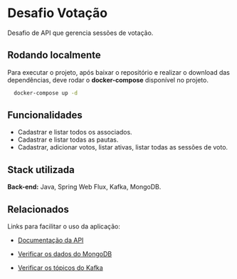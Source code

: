 
# Desafio Votação

Desafio de API que gerencia sessões de votação.


## Rodando localmente

Para executar o projeto, após baixar o repositório e realizar o download das dependências, deve rodar o **docker-compose** disponível no projeto.



```bash
  docker-compose up -d
```



## Funcionalidades

- Cadastrar e listar todos os associados.
- Cadastrar e listar todas as pautas.
- Cadastrar, adicionar votos, listar ativas, listar todas as sessões de voto.


## Stack utilizada

**Back-end:** Java, Spring Web Flux, Kafka, MongoDB.


## Relacionados

Links para facilitar o uso da aplicação:

- [Documentação da API](http://localhost:8090/api)

- [Verificar os dados do MongoDB](http://localhost:8081/db/votes/)

- [Verificar os tópicos do Kafka](http://localhost:19000/)
